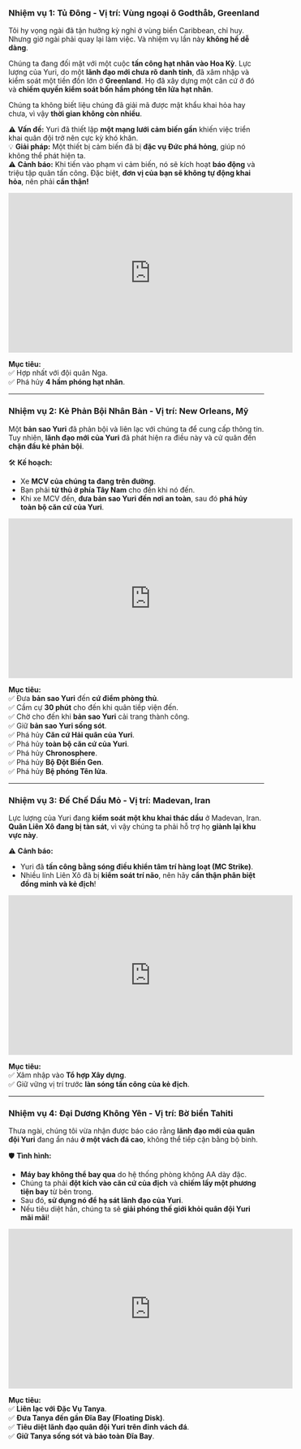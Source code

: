 ### **Nhiệm vụ 1: Tủ Đông** - **Vị trí:** Vùng ngoại ô Godthåb, Greenland

Tôi hy vọng ngài đã tận hưởng kỳ nghỉ ở vùng biển Caribbean, chỉ huy. Nhưng giờ ngài phải quay lại làm việc. Và nhiệm vụ lần này **không hề dễ dàng**.

Chúng ta đang đối mặt với một cuộc **tấn công hạt nhân vào Hoa Kỳ**. Lực lượng của Yuri, do một **lãnh đạo mới chưa rõ danh tính**, đã xâm nhập và kiểm soát một tiền đồn lớn ở **Greenland**. Họ đã xây dựng một căn cứ ở đó và **chiếm quyền kiểm soát bốn hầm phóng tên lửa hạt nhân**.

Chúng ta không biết liệu chúng đã giải mã được mật khẩu khai hỏa hay chưa, vì vậy **thời gian không còn nhiều**.

⚠️ **Vấn đề:** Yuri đã thiết lập **một mạng lưới cảm biến gần** khiến việc triển khai quân đội trở nên cực kỳ khó khăn.  
💡 **Giải pháp:** Một thiết bị cảm biến đã bị **đặc vụ Đức phá hỏng**, giúp nó không thể phát hiện ta.  
⚠️ **Cảnh báo:** Khi tiến vào phạm vi cảm biến, nó sẽ kích hoạt **báo động** và triệu tập quân tấn công. Đặc biệt, **đơn vị của bạn sẽ không tự động khai hỏa**, nên phải **cẩn thận!**

<div style="text-align: center;">
    <iframe width="560" height="315" src="https://www.youtube.com/embed/yusKDmr_RKA?si=U7kLrxtgYNgySco1" 
    frameborder="0" allowfullscreen></iframe>
</div>

**Mục tiêu:**  
✅ Hợp nhất với đội quân Nga.  
✅ Phá hủy **4 hầm phóng hạt nhân**.

---

### **Nhiệm vụ 2: Kẻ Phản Bội Nhân Bản** - **Vị trí:** New Orleans, Mỹ

Một **bản sao Yuri** đã phản bội và liên lạc với chúng ta để cung cấp thông tin. Tuy nhiên, **lãnh đạo mới của Yuri** đã phát hiện ra điều này và cử quân đến **chặn đầu kẻ phản bội**.

🛠 **Kế hoạch:**

- Xe **MCV của chúng ta đang trên đường**.
- Bạn phải **tử thủ ở phía Tây Nam** cho đến khi nó đến.
- Khi xe MCV đến, **đưa bản sao Yuri đến nơi an toàn**, sau đó **phá hủy toàn bộ căn cứ của Yuri**.

<div style="text-align: center;">
    <iframe width="560" height="315" src="https://www.youtube.com/embed/-wmKOosS4dM?si=4RSoE4i09i6IU_J7" 
    frameborder="0" allowfullscreen></iframe>
</div>

**Mục tiêu:**  
✅ Đưa **bản sao Yuri** đến **cứ điểm phòng thủ**.  
✅ Cầm cự **30 phút** cho đến khi quân tiếp viện đến.  
✅ Chờ cho đến khi **bản sao Yuri** cải trang thành công.  
✅ Giữ **bản sao Yuri sống sót**.  
✅ Phá hủy **Căn cứ Hải quân của Yuri**.  
✅ Phá hủy **toàn bộ căn cứ của Yuri**.  
✅ Phá hủy **Chronosphere**.  
✅ Phá hủy **Bộ Đột Biến Gen**.  
✅ Phá hủy **Bệ phóng Tên lửa**.

---

### **Nhiệm vụ 3: Đế Chế Dầu Mỏ** - **Vị trí:** Madevan, Iran

Lực lượng của Yuri đang **kiểm soát một khu khai thác dầu** ở Madevan, Iran. **Quân Liên Xô đang bị tàn sát**, vì vậy chúng ta phải hỗ trợ họ **giành lại khu vực này**.

⚠️ **Cảnh báo:**

- Yuri đã **tấn công bằng sóng điều khiển tâm trí hàng loạt (MC Strike)**.
- Nhiều lính Liên Xô đã bị **kiểm soát trí não**, nên hãy **cẩn thận phân biệt đồng minh và kẻ địch**!

<div style="text-align: center;">
    <iframe width="560" height="315" src="https://www.youtube.com/embed/kBafKOmcQ1g?si=ndsqSDeMC_HGMXrc" 
    frameborder="0" allowfullscreen></iframe>
</div>

**Mục tiêu:**  
✅ Xâm nhập vào **Tổ hợp Xây dựng**.  
✅ Giữ vững vị trí trước **làn sóng tấn công của kẻ địch**.

---

### **Nhiệm vụ 4: Đại Dương Không Yên** - **Vị trí:** Bờ biển Tahiti

Thưa ngài, chúng tôi vừa nhận được báo cáo rằng **lãnh đạo mới của quân đội Yuri** đang ẩn náu **ở một vách đá cao**, không thể tiếp cận bằng bộ binh.

🛡 **Tình hình:**

- **Máy bay không thể bay qua** do hệ thống phòng không AA dày đặc.
- Chúng ta phải **đột kích vào căn cứ của địch** và **chiếm lấy một phương tiện bay** từ bên trong.
- Sau đó, **sử dụng nó để hạ sát lãnh đạo của Yuri**.
- Nếu tiêu diệt hắn, chúng ta sẽ **giải phóng thế giới khỏi quân đội Yuri mãi mãi**!

<div style="text-align: center;">
    <iframe width="560" height="315" src="https://www.youtube.com/embed/yhgQOHvWnok?si=leGJgInt5i3P6yha" 
    frameborder="0" allowfullscreen></iframe>
</div>

**Mục tiêu:**  
✅ **Liên lạc với Đặc Vụ Tanya**.  
✅ **Đưa Tanya đến gần Đĩa Bay (Floating Disk)**.  
✅ **Tiêu diệt lãnh đạo quân đội Yuri trên đỉnh vách đá**.  
✅ **Giữ Tanya sống sót và bảo toàn Đĩa Bay**.
